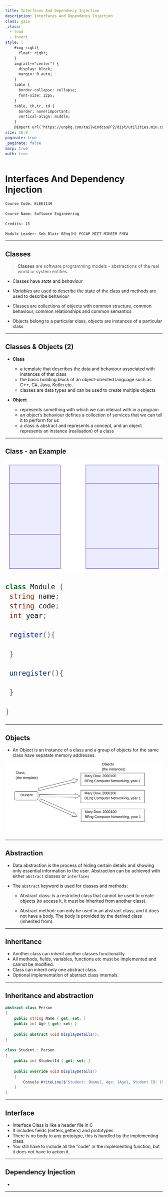 ```yaml
---
title: Interfaces And Dependency Injection
description: Interfaces And Dependency Injection
class: gaia
_class:
  - lead
  - invert
style: |
    #img-right{
      float: right;
    }
    img[alt~="center"] {
      display: block;
      margin: 0 auto;
    }
    table {
      border-collapse: collapse;
      font-size: 22px;
    }
    table, th,tr, td {
      border: none!important;
      vertical-align: middle;
    }
    @import url('https://unpkg.com/tailwindcss@^2/dist/utilities.min.css');
size: 16:9
paginate: true
_paginate: false
marp: true
math: true
---
```


# Interfaces And Dependency Injection

    Course Code: ELEE1149

    Course Name: Software Engineering

    Credits: 15

    Module Leader: Seb Blair BEng(H) PGCAP MIET MIHEEM FHEA

---

## Classes

> **Classes** are software programming models - abstractions of the real world or system entities. 

- Classes have *state* and *behaviour*

- *Variables* are used to describe the state of the class and methods are used to describe behaviour

- Classes are collections of objects with common structure, common behaviour, common relationships and common semantics

- Objects belong to a particular class, objects are instances of a particular class 

---

## Classes & Objects (2)

- **Class**
  - a template that describes the data and behaviour associated with instances of that class
  - the basic building block of an object-oriented language such as C++, C#, Java, Kotlin etc.
  - classes are data types and can be used to create multiple objects

- **Object**
  - represents something with which we can interact with in a program
  - an object’s behaviour defines a collection of services that we can tell it to perform for us
  - a class is abstract and represents a concept, and an object represents an instance (realisation) of a class 

---

## Class - an Example

<div class="grid grid-cols-2 gap-4">
<div>

![h:500](../../figures/class_diagram.svg)

</div>

<div style="font-size:26px; margin-top:1px ">

```c#
class Module {
 string name;
 string code;
 int year;

 register(){

 }

 unregister(){

 }

}

```

</div>
<div>

---

## Objects


- An Object is an instance of a class and a group of objects for the same class have sepatate memory addresses. 
  
<div align=center>

![h:500](../../figures/class_diagram_2.svg)

</div>


---


## Abstraction

- Data abstraction is the process of hiding certain details and showing only essential information to the user.
Abstraction can be achieved with either `abstract` classes or `interfaces` 

- The `abstract` keyword is used for classes and methods:
  - Abstract class: is a restricted class that cannot be used to create objects (to access it, it must be inherited from another class).

  - Abstract method: can only be used in an abstract class, and it does not have a body. The body is provided by the derived class (inherited from).

---


## Inheritance

- Another class can inherit another classes functionality
- All methods, fields, variables, functions etc must be implemented and cannot be modified.
- Class can inherit only one abstract class.
- Optional implementation of abstract class internals.


---
## Inheritance and abstraction 

```c#
abstract class Person
{
    public string Name { get; set; }
    public int Age { get; set; }

    public abstract void DisplayDetails();
}

class Student : Person
{
    public int StudentId { get; set; }

    public override void DisplayDetails()
    {
        Console.WriteLine($"Student: {Name}, Age: {Age}, Student ID: {StudentId}");
    }
}

```

---

## Interface

- Interface Class is like a header file in C
- It includes fields (setters,getters) and prototypes
- There is no body to any prototype, this is handled by the implementing class. 
- You still have to include all the "code" in the implementing function, but it does not have to action it. 

---


## Dependency Injection

- 

---


